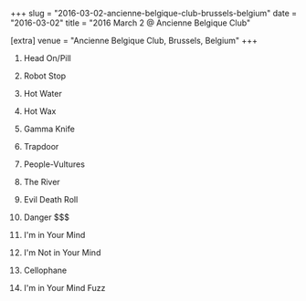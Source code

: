 +++
slug = "2016-03-02-ancienne-belgique-club-brussels-belgium"
date = "2016-03-02"
title = "2016 March 2 @ Ancienne Belgique Club"

[extra]
venue = "Ancienne Belgique Club, Brussels, Belgium"
+++

 1. Head On/Pill

 2. Robot Stop

 3. Hot Water

 4. Hot Wax

 5. Gamma Knife

 6. Trapdoor

 7. People-Vultures

 8. The River

 9. Evil Death Roll

10. Danger $$$

11. I'm in Your Mind

12. I'm Not in Your Mind

13. Cellophane

14. I'm in Your Mind Fuzz


